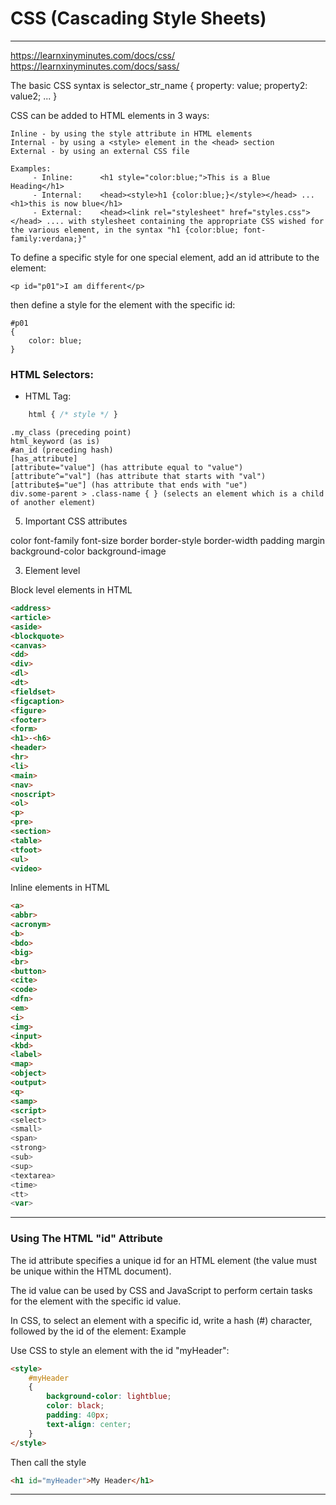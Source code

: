 # CSS (Cascading Style Sheets)
---



https://learnxinyminutes.com/docs/css/
https://learnxinyminutes.com/docs/sass/

The basic CSS syntax is 
	selector_str_name { property: value; property2: value2; ... }

CSS can be added to HTML elements in 3 ways:

    Inline - by using the style attribute in HTML elements
    Internal - by using a <style> element in the <head> section
    External - by using an external CSS file

    Examples:
    	 - Inline:		<h1 style="color:blue;">This is a Blue Heading</h1> 
    	 - Internal:	<head><style>h1 {color:blue;}</style></head> ... <h1>this is now blue</h1>
    	 - External:	<head><link rel="stylesheet" href="styles.css"></head> .... with stylesheet containing the appropriate CSS wished for the various element, in the syntax "h1 {color:blue; font-family:verdana;}"


To define a specific style for one special element, add an id attribute to the element:

	<p id="p01">I am different</p>
	
then define a style for the element with the specific id:

	#p01
	{
		color: blue;
	} 

### HTML Selectors:

-	HTML Tag:
```css
	html { /* style */ }
```
	.my_class (preceding point)
	html_keyword (as is)
	#an_id (preceding hash)
	[has_attribute]
	[attribute="value"] (has attribute equal to "value")
	[attribute^="val"] (has attribute that starts with "val")
	[attribute$="ue"] (has attribute that ends with "ue")
	div.some-parent > .class-name { } (selects an element which is a child of another element)





5) Important CSS attributes

color
font-family
font-size
border
border-style
border-width
padding
margin
background-color
background-image




3) Element level

Block level elements in HTML
```html
<address>
<article>
<aside>
<blockquote>
<canvas>
<dd>
<div>
<dl>
<dt>
<fieldset>
<figcaption>
<figure>
<footer>
<form>
<h1>-<h6>
<header>
<hr>
<li>
<main>
<nav>
<noscript>
<ol>
<p>
<pre>
<section>
<table>
<tfoot>
<ul>
<video>
```

Inline elements in HTML
```html
<a>
<abbr>
<acronym>
<b>
<bdo>
<big>
<br>
<button>
<cite>
<code>
<dfn>
<em>
<i>
<img>
<input>
<kbd>
<label>
<map>
<object>
<output>
<q>
<samp>
<script>
<select>
<small>
<span>
<strong>
<sub>
<sup>
<textarea>
<time>
<tt>
<var>
```

---

### Using The HTML "id" Attribute

The id attribute specifies a unique id for an HTML element (the value must be unique within the HTML document).

The id value can be used by CSS and JavaScript to perform certain tasks for the element with the specific id value.

In CSS, to select an element with a specific id, write a hash (#) character, followed by the id of the element:
Example

Use CSS to style an element with the id "myHeader":

```html
<style>
	#myHeader
	{
		background-color: lightblue;
		color: black;
		padding: 40px;
		text-align: center;
	}
</style>
```

Then call the style

```html
<h1 id="myHeader">My Header</h1>
```

---
